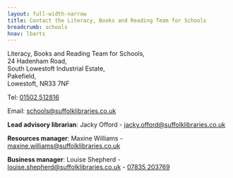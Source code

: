 ```yaml
---
layout: full-width-narrow
title: Contact the Literacy, Books and Reading Team for Schools
breadcrumb: schools
hnav: lbarts
---
```


Literacy, Books and Reading Team for Schools,<br>
24 Hadenham Road,<br>
South Lowestoft Industrial Estate,<br>
Pakefield,<br>
Lowestoft, NR33 7NF

Tel: [01502 512816](tel:01502512816)

Email: schools@suffolklibraries.co.uk

**Lead advisory librarian**: Jacky Offord - jacky.offord@suffolklibraries.co.uk

**Resources manager**: Maxine Williams - maxine.williams@suffolklibraries.co.uk

**Business manager**: Louise Shepherd - louise.shepherd@suffolklibraries.co.uk - [07835 203769](tel:07835203769)
